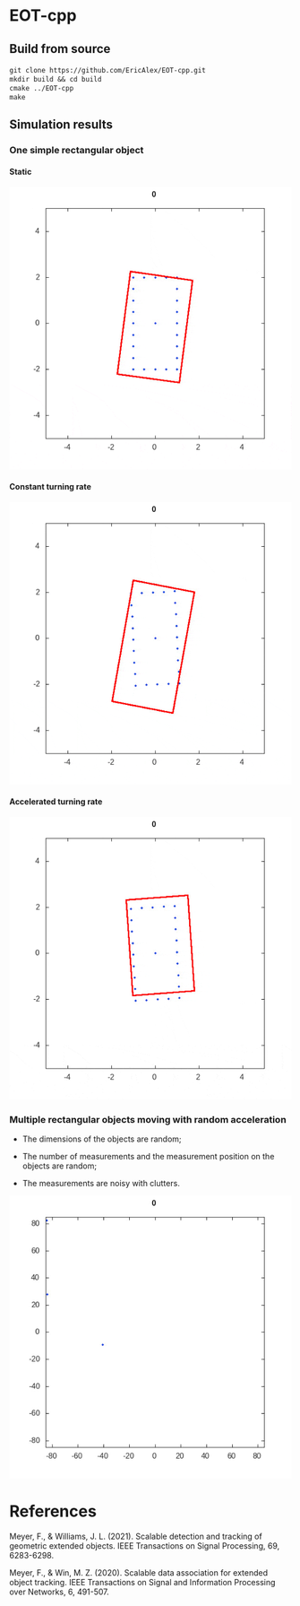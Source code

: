 # EOT-cpp

## Build from source

```Shell
git clone https://github.com/EricAlex/EOT-cpp.git
mkdir build && cd build
cmake ../EOT-cpp
make
```

## Simulation results

### One simple rectangular object

#### Static

![static rectangular object](img/static.gif)

#### Constant turning rate

![constant turning rate](img/constant_turning_rate.gif)

#### Accelerated turning rate

![accelerated turning rate](img/accelerated_turning_rate.gif)

### Multiple rectangular objects moving with random acceleration

- The dimensions of the objects are random;

- The number of measurements and the measurement position on the objects are random;

- The measurements are noisy with clutters.

![multiple rectangular objects moving with random acceleration](img/simulation.gif)

# References

Meyer, F., & Williams, J. L. (2021). Scalable detection and tracking of geometric extended objects. IEEE Transactions on Signal Processing, 69, 6283-6298.

Meyer, F., & Win, M. Z. (2020). Scalable data association for extended object tracking. IEEE Transactions on Signal and Information Processing over Networks, 6, 491-507.

